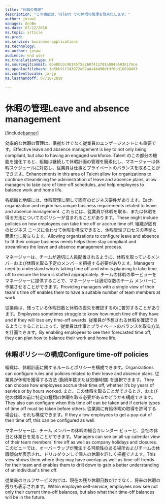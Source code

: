 ```yaml
---
title: "休暇の管理"
description: "この機能は、Talent での休暇の管理を簡素化します。"
author: josaw1
manager: AnnBe
ms.date: 07/22/2018
ms.topic: article
ms.prod: 
ms.service: business-applications
ms.technology: 
ms.author: josaw
audience: end user
ms.translationtype: HT
ms.sourcegitcommit: 0b40bb3c98145f5a260f412701a884a5936174ce
ms.openlocfilehash: 1a56b91f243972e07ada4b498dfdf6ed16898493
ms.contentlocale: ja-jp
ms.lasthandoff: 07/18/2018

---
```


# <a name="leave-and-absence-management"></a><span data-ttu-id="86148-103">休暇の管理</span><span class="sxs-lookup"><span data-stu-id="86148-103">Leave and absence management</span></span>

[!include[banner](../../includes/banner.md)]

<span data-ttu-id="86148-104">効率的な休暇の管理は、準拠だけでなく従業員のエンゲージメントにも重要です。</span><span class="sxs-lookup"><span data-stu-id="86148-104">Effective leave and absence management is key to not only being compliant, but also to having an engaged workforce.</span></span> <span data-ttu-id="86148-105">Talent のこの部分の機能を強化すると、組織は継続して休暇計画の管理を簡素化し、マネージャーは休暇スケジュールに対応し、従業員は仕事とプライベートのバランスを取ることができます。</span><span class="sxs-lookup"><span data-stu-id="86148-105">Enhancements in this area of Talent allow for organizations to continue streamlining the administration of leave and absence plans, allow managers to take care of time-off schedules, and help employees to balance work and home life.</span></span>

<span data-ttu-id="86148-106">各組織と地域には、休暇管理に関して固有のビジネス要件があります。</span><span class="sxs-lookup"><span data-stu-id="86148-106">Each organization and region has unique business requirements related to leave and absence management.</span></span> <span data-ttu-id="86148-107">これらには、従業員が休暇を取る、または休暇を得る方法についてのポリシーが含まれることがあります。</span><span class="sxs-lookup"><span data-stu-id="86148-107">These might include policies on how employees can take time off or accrue time off.</span></span> <span data-ttu-id="86148-108">組織が固有のビジネス ニーズに合わせて休暇を構成できると、休暇管理プロセスの準拠と簡素化に役立ちます。</span><span class="sxs-lookup"><span data-stu-id="86148-108">Allowing organizations to configure leave and absence to fit their unique business needs helps them stay compliant and streamlines the leave and absence management process.</span></span>

<span data-ttu-id="86148-109">マネージャーは、チームが適切に人員配置されるように、休暇を取っているメンバーおよび休暇を取る予定のメンバーを把握する必要があります。</span><span class="sxs-lookup"><span data-stu-id="86148-109">Managers need to understand who is taking time off and who is planning to take time off to ensure the team is staffed appropriately.</span></span> <span data-ttu-id="86148-110">チームの休暇の単一ビューをマネージャーに提供することで、マネージャーは適切な数のチーム メンバーに作業させることができます。</span><span class="sxs-lookup"><span data-stu-id="86148-110">Providing managers with a single view of their team's time off enables them to have a suitable number of team members at work.</span></span> 

<span data-ttu-id="86148-111">従業員は、残っている休暇日数と休暇の喪失を確認するのに苦労することがあります。</span><span class="sxs-lookup"><span data-stu-id="86148-111">Employees sometimes struggle to know how much time off they have and if they will lose any time-off awards.</span></span> <span data-ttu-id="86148-112">従業員が予想される休暇を確認できるようにすることによって、従業員は仕事とプライベートのバランスを取る方法を計画できます。</span><span class="sxs-lookup"><span data-stu-id="86148-112">By enabling employees to see their forecasted time off, they can plan how to balance their work and home life.</span></span> 

## <a name="configure-time-off-policies"></a><span data-ttu-id="86148-113">休暇ポリシーの構成</span><span class="sxs-lookup"><span data-stu-id="86148-113">Configure time-off policies</span></span>

<span data-ttu-id="86148-114">組織は、休暇計画に関するルールとポリシーを構成できます。</span><span class="sxs-lookup"><span data-stu-id="86148-114">Organizations can configure rules and policies related to their leave and absence plans.</span></span> <span data-ttu-id="86148-115">従業員が休暇を獲得する方法 (勤続年数または労働時間) を選択できます。</span><span class="sxs-lookup"><span data-stu-id="86148-115">They can choose how employees accrue their time off, whether it’s by years of service or by hours worked.</span></span> <span data-ttu-id="86148-116">また、この休暇を取ることができるとき、および他の休暇の前に特定の種類の休暇を取る必要があるかどうかも構成できます。</span><span class="sxs-lookup"><span data-stu-id="86148-116">They also can configure when this time off can be taken and if certain types of time off must be taken before others.</span></span>
<span data-ttu-id="86148-117">従業員に有給休暇の取得を許可する場合は、それも構成できます。</span><span class="sxs-lookup"><span data-stu-id="86148-117">If they allow employees to get a pay-out of their time off, this can be configured as well.</span></span>

<span data-ttu-id="86148-118">マネージャーは、チーム メンバーの休暇の総合カレンダー ビューと、会社の休日と休業日を見ることができます。</span><span class="sxs-lookup"><span data-stu-id="86148-118">Managers can see an all-up calendar view of their team members' time off as well as company holidays and closures.</span></span> <span data-ttu-id="86148-119">このビューでは、オーバーラップが発生する可能性のある場所およびチームの休暇傾向が表示され、ドリルダウンして個人の休暇を詳しく把握できます。</span><span class="sxs-lookup"><span data-stu-id="86148-119">This view shows them where they may have overlap as well as time-off trends for their team and enables them to drill down to gain a better understanding of an individual's time off.</span></span> 

<span data-ttu-id="86148-120">従業員のセルフサービス内では、現在の残り休暇日数だけでなく、将来の休暇の残りも表示されます。</span><span class="sxs-lookup"><span data-stu-id="86148-120">Within employee self-service, employees now see not only their current time-off balances, but also what their time-off balances will be in the future.</span></span>

<!--
## Status
### Development status
Generally available
#### Target timeframe
September or later
-->

